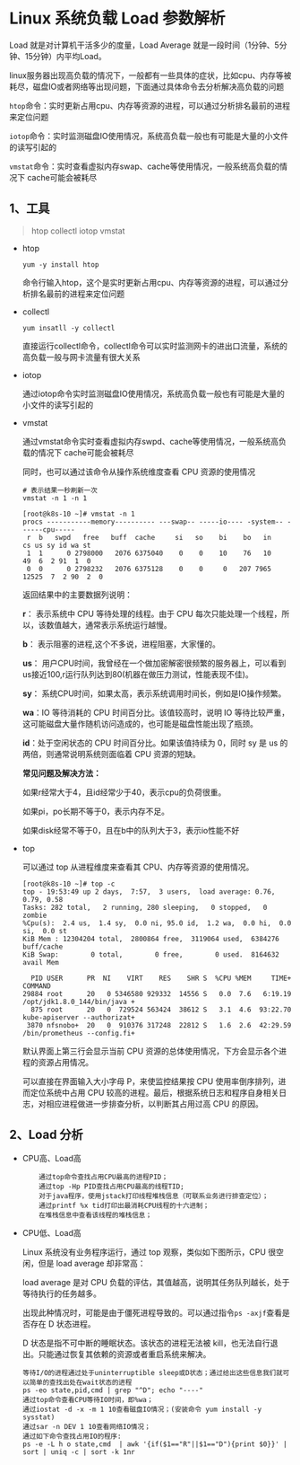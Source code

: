 # Linux 系统负载 Load 参数解析

Load 就是对计算机干活多少的度量，Load Average 就是一段时间（1分钟、5分钟、15分钟）内平均Load。

 linux服务器出现高负载的情况下，一般都有一些具体的症状，比如cpu、内存等被耗尽，磁盘IO或者网络等出现问题，下面通过具体命令去分析解决高负载的问题

`htop`命令：实时更新占用cpu、内存等资源的进程，可以通过分析排名最前的进程来定位问题

`iotop`命令：实时监测磁盘IO使用情况，系统高负载一般也有可能是大量的小文件的读写引起的

`vmstat`命令：实时查看虚拟内存swap、cache等使用情况，一般系统高负载的情况下 cache可能会被耗尽

## 1、工具

> htop collectl iotop vmstat

- htop

  ```
  yum -y install htop
  ```

  命令行输入htop，这个是实时更新占用cpu、内存等资源的进程，可以通过分析排名最前的进程来定位问题

- collectl

  ```
  yum insatll -y collectl
  ```

  直接运行collectl命令，collectl命令可以实时监测网卡的进出口流量，系统的高负载一般与网卡流量有很大关系

- iotop

  通过iotop命令实时监测磁盘IO使用情况，系统高负载一般也有可能是大量的小文件的读写引起的

- vmstat

  通过vmstat命令实时查看虚拟内存swpd、cache等使用情况，一般系统高负载的情况下 cache可能会被耗尽

  同时，也可以通过该命令从操作系统维度查看 CPU 资源的使用情况

  ```shell
  # 表示结果一秒刷新一次
  vmstat -n 1 -n 1
  
  [root@k8s-10 ~]# vmstat -n 1
  procs -----------memory---------- ---swap-- -----io---- -system-- ------cpu-----
   r  b   swpd   free   buff  cache     si   so    bi    bo   in    cs us sy id wa st
   1  1      0 2798000   2076 6375040    0    0    10    76   10    49  6  2 91  1  0
   0  0      0 2798232   2076 6375128    0    0     0   207 7965 12525  7  2 90  2  0
  ```

  返回结果中的主要数据列说明：

  **r**： 表示系统中 CPU 等待处理的线程。由于 CPU 每次只能处理一个线程，所以，该数值越大，通常表示系统运行越慢。

  **b**： 表示阻塞的进程,这个不多说，进程阻塞，大家懂的。

  **us**： 用户CPU时间，我曾经在一个做加密解密很频繁的服务器上，可以看到us接近100,r运行队列达到80(机器在做压力测试，性能表现不佳)。

  **sy**： 系统CPU时间，如果太高，表示系统调用时间长，例如是IO操作频繁。

  **wa**：IO 等待消耗的 CPU 时间百分比。该值较高时，说明 IO 等待比较严重，这可能磁盘大量作随机访问造成的，也可能是磁盘性能出现了瓶颈。

  **id**：处于空闲状态的 CPU 时间百分比。如果该值持续为 0，同时 sy 是 us 的两倍，则通常说明系统则面临着 CPU 资源的短缺。

  **常见问题及解决方法：**

  如果r经常大于4，且id经常少于40，表示cpu的负荷很重。

  如果pi，po长期不等于0，表示内存不足。

  如果disk经常不等于0，且在b中的队列大于3，表示io性能不好

- top

  可以通过 top 从进程维度来查看其 CPU、内存等资源的使用情况。

  ```shell
  [root@k8s-10 ~]# top -c
  top - 19:53:49 up 2 days,  7:57,  3 users,  load average: 0.76, 0.79, 0.58
  Tasks: 282 total,   2 running, 280 sleeping,   0 stopped,   0 zombie
  %Cpu(s):  2.4 us,  1.4 sy,  0.0 ni, 95.0 id,  1.2 wa,  0.0 hi,  0.0 si,  0.0 st
  KiB Mem : 12304204 total,  2800864 free,  3119064 used,  6384276 buff/cache
  KiB Swap:        0 total,        0 free,        0 used.  8164632 avail Mem
  
    PID USER      PR  NI    VIRT    RES    SHR S  %CPU %MEM     TIME+ COMMAND
  29884 root      20   0 5346580 929332  14556 S   0.0  7.6   6:19.19 /opt/jdk1.8.0_144/bin/java +
    875 root      20   0  729524 563424  38612 S   3.1  4.6  93:22.70 kube-apiserver --authorizat+
   3870 nfsnobo+  20   0  910376 317248  22812 S   1.6  2.6  42:29.59 /bin/prometheus --config.fi+
  ```

  默认界面上第三行会显示当前 CPU 资源的总体使用情况，下方会显示各个进程的资源占用情况。

  可以直接在界面输入大小字母 P，来使监控结果按 CPU 使用率倒序排列，进而定位系统中占用 CPU 较高的进程。最后，根据系统日志和程序自身相关日志，对相应进程做进一步排查分析，以判断其占用过高 CPU 的原因。

  

## 2、Load 分析

- CPU高、Load高

  ```
      通过top命令查找占用CPU最高的进程PID；
      通过top -Hp PID查找占用CPU最高的线程TID;
      对于java程序，使用jstack打印线程堆栈信息（可联系业务进行排查定位）；
      通过printf %x tid打印出最消耗CPU线程的十六进制；
      在堆栈信息中查看该线程的堆栈信息；
  ```

- CPU低、Load高

  Linux 系统没有业务程序运行，通过 top 观察，类似如下图所示，CPU 很空闲，但是 load average 却非常高：

  load average 是对 CPU 负载的评估，其值越高，说明其任务队列越长，处于等待执行的任务越多。

  出现此种情况时，可能是由于僵死进程导致的。可以通过指令`ps -axjf`查看是否存在 D 状态进程。

  D 状态是指不可中断的睡眠状态。该状态的进程无法被 kill，也无法自行退出。只能通过恢复其依赖的资源或者重启系统来解决。

  ```shell
  等待I/O的进程通过处于uninterruptible sleep或D状态；通过给出这些信息我们就可以简单的查找出处在wait状态的进程
  ps -eo state,pid,cmd | grep "^D"; echo "----"
  通过top命令查看CPU等待IO时间，即%wa；
  通过iostat -d -x -m 1 10查看磁盘IO情况；(安装命令 yum install -y sysstat)
  通过sar -n DEV 1 10查看网络IO情况；
  通过如下命令查找占用IO的程序:
  ps -e -L h o state,cmd  | awk '{if($1=="R"||$1=="D"){print $0}}' | sort | uniq -c | sort -k 1nr
  ```

  
